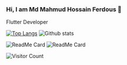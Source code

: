 ### Hi, I am Md Mahmud Hossain Ferdous 👋
Flutter Developer

[![Top Langs](https://github-readme-stats.vercel.app/api/top-langs/?username=MHFerdous&layout=compact)](https://github.com/anuraghazra/github-readme-stats) ![Github stats](https://github-readme-stats.vercel.app/api?username=MHFerdous)

![ReadMe Card](https://github-readme-stats.vercel.app/api/pin/?username=MHFerdous&repo=My_Campus_Project) ![ReadMe Card](https://github-readme-stats.vercel.app/api/pin/?username=MHFerdous&repo=Crafty_Bay_E-Commerce_Project)

![Visitor Count](https://profile-counter.glitch.me/{MHFerdous}/count.svg)

